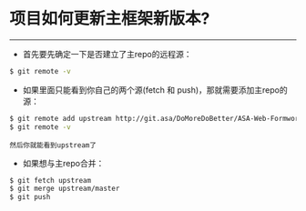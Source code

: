 # 项目如何更新主框架新版本?
---

- 首先要先确定一下是否建立了主repo的远程源：

```bash
$ git remote -v
```

- 如果里面只能看到你自己的两个源(fetch 和 push)，那就需要添加主repo的源：

```bash
$ git remote add upstream http://git.asa/DoMoreDoBetter/ASA-Web-Formwork.git
$ git remote -v
```

`然后你就能看到upstream了`


- 如果想与主repo合并：

```bash
$ git fetch upstream
$ git merge upstream/master  
$ git push
```